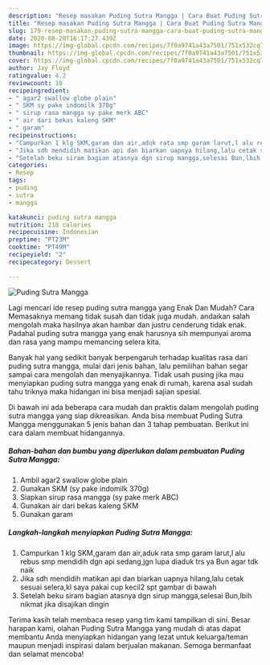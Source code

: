 ```yaml
---
description: "Resep masakan Puding Sutra Mangga | Cara Buat Puding Sutra Mangga Yang Enak Banget"
title: "Resep masakan Puding Sutra Mangga | Cara Buat Puding Sutra Mangga Yang Enak Banget"
slug: 179-resep-masakan-puding-sutra-mangga-cara-buat-puding-sutra-mangga-yang-enak-banget
date: 2020-08-20T16:17:27.439Z
image: https://img-global.cpcdn.com/recipes/7f0a9741a43a7501/751x532cq70/puding-sutra-mangga-foto-resep-utama.jpg
thumbnail: https://img-global.cpcdn.com/recipes/7f0a9741a43a7501/751x532cq70/puding-sutra-mangga-foto-resep-utama.jpg
cover: https://img-global.cpcdn.com/recipes/7f0a9741a43a7501/751x532cq70/puding-sutra-mangga-foto-resep-utama.jpg
author: Jay Floyd
ratingvalue: 4.2
reviewcount: 10
recipeingredient:
- " agar2 swallow globe plain"
- " SKM sy pake indomilk 370g"
- " sirup rasa mangga sy pake merk ABC"
- " air dari bekas kaleng SKM"
- " garam"
recipeinstructions:
- "Campurkan 1 klg SKM,garam dan air,aduk rata smp garam larut,l alu rebus smp mendidih dgn api sedang,jgn lupa diaduk trs ya Bun agar tdk naik"
- "Jika sdh mendidih matikan api dan biarkan uapnya hilang,lalu cetak sesuai selera,kl saya pakai cup kecil2 spt gambar di bawah"
- "Setelah beku siram bagian atasnya dgn sirup mangga,selesai Bun,lbih nikmat jika disajikan dingin"
categories:
- Resep
tags:
- puding
- sutra
- mangga

katakunci: puding sutra mangga 
nutrition: 218 calories
recipecuisine: Indonesian
preptime: "PT23M"
cooktime: "PT49M"
recipeyield: "2"
recipecategory: Dessert

---
```



![Puding Sutra Mangga](https://img-global.cpcdn.com/recipes/7f0a9741a43a7501/751x532cq70/puding-sutra-mangga-foto-resep-utama.jpg)

Lagi mencari ide resep puding sutra mangga yang Enak Dan Mudah? Cara Memasaknya memang tidak susah dan tidak juga mudah. andaikan salah mengolah maka hasilnya akan hambar dan justru cenderung tidak enak. Padahal puding sutra mangga yang enak harusnya sih mempunyai aroma dan rasa yang mampu memancing selera kita.



Banyak hal yang sedikit banyak berpengaruh terhadap kualitas rasa dari puding sutra mangga, mulai dari jenis bahan, lalu pemilihan bahan segar sampai cara mengolah dan menyajikannya. Tidak usah pusing jika mau menyiapkan puding sutra mangga yang enak di rumah, karena asal sudah tahu triknya maka hidangan ini bisa menjadi sajian spesial.


Di bawah ini ada beberapa cara mudah dan praktis dalam mengolah puding sutra mangga yang siap dikreasikan. Anda bisa membuat Puding Sutra Mangga menggunakan 5 jenis bahan dan 3 tahap pembuatan. Berikut ini cara dalam membuat hidangannya.

<!--inarticleads1-->

##### Bahan-bahan dan bumbu yang diperlukan dalam pembuatan Puding Sutra Mangga:

1. Ambil  agar2 swallow globe plain
1. Gunakan  SKM (sy pake indomilk 370g)
1. Siapkan  sirup rasa mangga (sy pake merk ABC)
1. Gunakan  air dari bekas kaleng SKM
1. Gunakan  garam




<!--inarticleads2-->

##### Langkah-langkah menyiapkan Puding Sutra Mangga:

1. Campurkan 1 klg SKM,garam dan air,aduk rata smp garam larut,l alu rebus smp mendidih dgn api sedang,jgn lupa diaduk trs ya Bun agar tdk naik
1. Jika sdh mendidih matikan api dan biarkan uapnya hilang,lalu cetak sesuai selera,kl saya pakai cup kecil2 spt gambar di bawah
1. Setelah beku siram bagian atasnya dgn sirup mangga,selesai Bun,lbih nikmat jika disajikan dingin




Terima kasih telah membaca resep yang tim kami tampilkan di sini. Besar harapan kami, olahan Puding Sutra Mangga yang mudah di atas dapat membantu Anda menyiapkan hidangan yang lezat untuk keluarga/teman maupun menjadi inspirasi dalam berjualan makanan. Semoga bermanfaat dan selamat mencoba!
